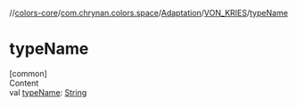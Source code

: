 //[colors-core](../../../../index.md)/[com.chrynan.colors.space](../../index.md)/[Adaptation](../index.md)/[VON_KRIES](index.md)/[typeName](type-name.md)



# typeName  
[common]  
Content  
val [typeName](type-name.md): [String](https://kotlinlang.org/api/latest/jvm/stdlib/kotlin/-string/index.html)  



